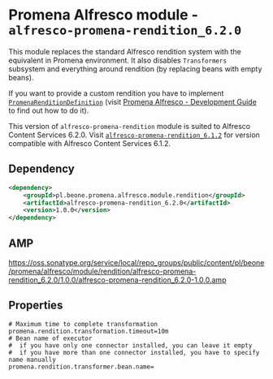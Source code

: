# Promena Alfresco module - `alfresco-promena-rendition_6.2.0`
This module replaces the standard Alfresco rendition system with the equivalent in Promena environment. It also disables `Transformers` subsystem and everything around rendition (by replacing beans with empty beans).

If you want to provide a custom rendition you have to implement [`PromenaRenditionDefinition`](./../alfresco-promena-lib-rendition/src/main/kotlin/pl/beone/promena/alfresco/lib/rendition/contract/definition/PromenaRenditionDefinition.kt) (visit [Promena Alfresco - Development Guide](./../../DEVELOPMENT-GUIDE.md) to find out how to do it).

This version of `alfresco-promena-rendition` module is suited to Alfresco Content Services 6.2.0. Visit [`alfresco-promena-rendition_6.1.2`](./../alfresco-promena-rendition_6.1.2) for version compatible with Alfresco Content Services 6.1.2.

## Dependency
```xml
<dependency>
    <groupId>pl.beone.promena.alfresco.module.rendition</groupId>
    <artifactId>alfresco-promena-rendition_6.2.0</artifactId>
    <version>1.0.0</version>
</dependency>
```

## AMP
https://oss.sonatype.org/service/local/repo_groups/public/content/pl/beone/promena/alfresco/module/rendition/alfresco-promena-rendition_6.2.0/1.0.0/alfresco-promena-rendition_6.2.0-1.0.0.amp

## Properties
```properties
# Maximum time to complete transformation
promena.rendition.transformation.timeout=10m
# Bean name of executor
#  if you have only one connector installed, you can leave it empty
#  if you have more than one connector installed, you have to specify name manually
promena.rendition.transformer.bean.name=
```